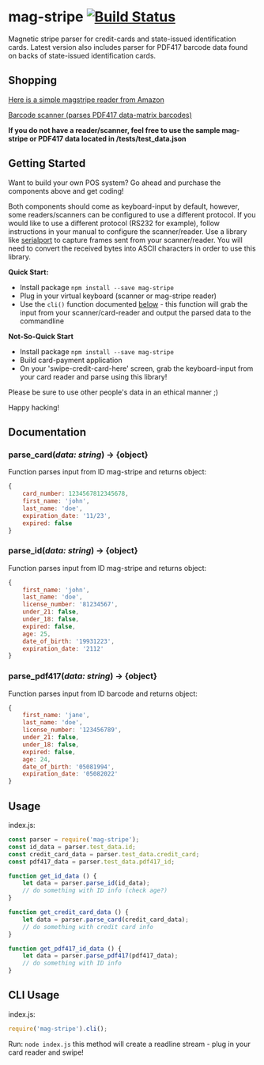 # mag-stripe [![Build Status](https://travis-ci.org/aaronglang/MagStripeJS.svg?branch=master)](https://travis-ci.org/aaronglang/MagStripeJS)
Magnetic stripe parser for credit-cards and state-issued identification cards.
Latest version also includes parser for PDF417 barcode data found on backs of state-issued identification cards.

## Shopping

[Here is a simple magstripe reader from Amazon](https://www.amazon.com/Deftun-3-Track-Magnetic-Magstripe-Scanner/dp/B01DVWQ2BO/ref=sr_1_4?crid=ZTWYQSBOYN7B&keywords=magstripe+reader&qid=1553725792&s=gateway&sprefix=mag+stripe+%2Caps%2C184&sr=8-4)

[Barcode scanner (parses PDF417 data-matrix barcodes)](https://www.amazon.com/Kercan-PDF417-Matrix-Barcode-Scanner/dp/B06XH58P9Y/ref=sr_1_3?crid=QBCB7WOTHT6M&keywords=pdf417+barcode+scanner&qid=1553888014&s=gateway&sprefix=pdf417+barcode%2Caps%2C227&sr=8-3)

**If you do not have a reader/scanner, feel free to use the sample mag-stripe or PDF417 data located in /tests/test_data.json**

## Getting Started

Want to build your own POS system? Go ahead and purchase the components above and get coding!

Both components should come as keyboard-input by default, however, some readers/scanners can be configured to use a different protocol. If you would like to use a different protocol (RS232 for example), follow instructions in your manual to configure the scanner/reader. Use a library like [serialport](https://www.npmjs.com/package/serialport) to capture frames sent from your scanner/reader. You will need to convert the received bytes into ASCII characters in order to use this library.

**Quick Start:**
- Install package `npm install --save mag-stripe`
- Plug in your virtual keyboard (scanner or mag-stripe reader)
- Use the `cli()` function documented [below](#cli-usage) - this function will grab the input from your scanner/card-reader and output the parsed data to the commandline

**Not-So-Quick Start**
- Install package `npm install --save mag-stripe`
- Build card-payment application
- On your 'swipe-credit-card-here' screen, grab the keyboard-input from your card reader and parse using this library!

Please be sure to use other people's data in an ethical manner ;)

Happy hacking!

## Documentation

### parse_card(*data: string*) -> {object}
Function parses input from ID mag-stripe and returns object:
```javascript
{
    card_number: 1234567812345678,
    first_name: 'john',
    last_name: 'doe',
    expiration_date: '11/23',
    expired: false
}
```

### parse_id(*data: string*) -> {object}

Function parses input from ID mag-stripe and returns object:
```javascript
{
    first_name: 'john',
    last_name: 'doe',
    license_number: '81234567',
    under_21: false,
    under_18: false,
    expired: false,
    age: 25,
    date_of_birth: '19931223',
    expiration_date: '2112'
}
```

### parse_pdf417(*data: string*) -> {object}
Function parses input from ID barcode and returns object:
```javascript
{
    first_name: 'jane',
    last_name: 'doe',
    license_number: '123456789',
    under_21: false,
    under_18: false,
    expired: false,
    age: 24,
    date_of_birth: '05081994',
    expiration_date: '05082022'
}
```

## Usage

index.js:
```javascript
const parser = require('mag-stripe');
const id_data = parser.test_data.id;
const credit_card_data = parser.test_data.credit_card;
const pdf417_data = parser.test_data.pdf417_id;

function get_id_data () {
    let data = parser.parse_id(id_data);
    // do something with ID info (check age?)
}

function get_credit_card_data () {
    let data = parser.parse_card(credit_card_data);
    // do something with credit card info
}

function get_pdf417_id_data () {
    let data = parser.parse_pdf417(pdf417_data);
    // do something with ID info
}
```

## CLI Usage

index.js:
```javascript
require('mag-stripe').cli();
```
Run: `node index.js` this method will create a readline stream - plug in your card reader and swipe!